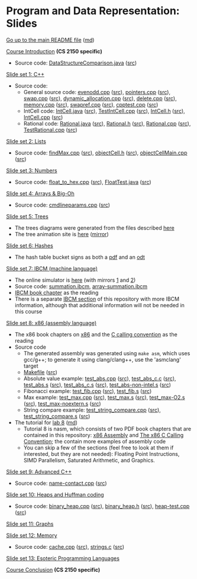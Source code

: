 Program and Data Representation: Slides
=======================================

[Go up to the main README file](../README.html) ([md](../README.md))

[Course Introduction](../cs2150/course-introduction.html#/) **(CS 2150 specific)**

- Source code: [DataStructureComparison.java](../cs2150/code/introduction/DataStructureComparison.java.html) ([src](../cs2150/code/introduction/DataStructureComparison.java))


[Slide set 1: C++](01-cpp.html#/)

- Source code:
    - General source code: [evenodd.cpp](code/01-cpp/evenodd.cpp.html) ([src](code/01-cpp/evenodd.cpp)), [pointers.cpp](code/01-cpp/pointers.cpp.html) ([src](code/01-cpp/pointers.cpp)), [swap.cpp](code/01-cpp/swap.cpp.html) ([src](code/01-cpp/swap.cpp)), [dynamic_allocation.cpp](code/01-cpp/dynamic_allocation.cpp.html) ([src](code/01-cpp/dynamic_allocation.cpp)), [delete.cpp](code/01-cpp/delete.cpp.html) ([src](code/01-cpp/delete.cpp)), [memory.cpp](code/01-cpp/memory.cpp.html) ([src](code/01-cpp/memory.cpp)), [swapref.cpp](code/01-cpp/swapref.cpp.html) ([src](code/01-cpp/swapref.cpp)), [cpptest.cpp](code/01-cpp/cpptest.cpp.html) ([src](code/01-cpp/cpptest.cpp))
    - IntCell code: [IntCell.java](code/01-cpp/IntCell.java.html) ([src](code/01-cpp/IntCell.java)), [TestIntCell.cpp](code/01-cpp/TestIntCell.cpp.html) ([src](code/01-cpp/TestIntCell.cpp)), [IntCell.h](code/01-cpp/IntCell.h.html) ([src](code/01-cpp/IntCell.h)), [IntCell.cpp](code/01-cpp/IntCell.cpp.html) ([src](code/01-cpp/IntCell.cpp))
    - Rational code: [Rational.java](code/01-cpp/Rational.java.html) ([src](code/01-cpp/Rational.java)), [Rational.h](code/01-cpp/Rational.h.html) ([src](code/01-cpp/Rational.h)), [Rational.cpp](code/01-cpp/Rational.cpp.html) ([src](code/01-cpp/Rational.cpp)), [TestRational.cpp](code/01-cpp/TestRational.cpp.html) ([src](code/01-cpp/TestRational.cpp))

[Slide set 2: Lists](02-lists.html#/)

- Source code: [findMax.cpp](code/02-lists/findMax.cpp.html) ([src](code/02-lists/findMax.cpp)), [objectCell.h](code/02-lists/objectCell.h.html) ([src](code/02-lists/objectCell.h)), [objectCellMain.cpp](code/02-lists/objectCellMain.cpp.html) ([src](code/02-lists/objectCellMain.cpp))

[Slide set 3: Numbers](03-numbers.html#/)

- Source code: [float_to_hex.cpp](code/03-numbers/float_to_hex.cpp.html) ([src](code/03-numbers/float_to_hex.cpp)), [FloatTest.java](code/03-numbers/FloatTest.java.html) ([src](code/03-numbers/FloatTest.java))

[Slide set 4: Arrays & Big-Oh](04-arrays-bigoh.html#/)

- Source code: [cmdlineparams.cpp](code/04-arrays-bigoh/cmdlineparams.cpp.html) ([src](code/04-arrays-bigoh/cmdlineparams.cpp))

[Slide set 5: Trees](05-trees.html#/)

- The trees diagrams were generated from the files described [here](graphs/index.html)
- The tree animation site is [here](http://www.qmatica.com/DataStructures/Trees/BST.html) ([mirror](http://webdiis.unizar.es/asignaturas/EDA/AVLTree/avltree.html))

[Slide set 6: Hashes](06-hashes.html#/)

- The hash table bucket signs as both a [pdf](misc/hash-table-buckets.pdf) and an [odt](misc/hash-table-buckets.odt)

[Slide set 7: IBCM (machine language)](07-ibcm.html#/)

- The online simulator is [here](http://www.cs.virginia.edu/~cs216/ibcm/) (with mirrors [1](http://pegasus.cs.virginia.edu/ibcm/) and [2](http://people.virginia.edu/~asb2t/ibcm/))
- Source code: [summation.ibcm](../ibcm/summation.ibcm), [array-summation.ibcm](../ibcm/array-summation.ibcm)
- [IBCM book chapter](../book/ibcm-chapter.pdf) as the reading
- There is a separate [IBCM section](../ibcm/index.html) of this repository with more IBCM information, although that additional information will not be needed in this course

[Slide set 8: x86 (assembly language)](08-x86.html#/)

- The x86 book chapters on [x86](../book/x86-asm-chapter.pdf) and the [C calling convention](../book/x86-ccc-chapter.pdf) as the reading
- Source code
    - The generated assembly was generated using `make asm`, which uses gcc/g++; to generate it using clang/clang++, use the 'asmclang' target
    - [Makefile](code/08-x86/Makefile.html) ([src](code/08-x86/Makefile))
    - Absolute value example: [test_abs.cpp](code/08-x86/test_abs.cpp.html) ([src](code/08-x86/test_abs.cpp)), [test_abs_c.c](code/08-x86/test_abs_c.c.html) ([src](code/08-x86/test_abs_c.c)), [test_abs.s](code/08-x86/test_abs.s.html) ([src](code/08-x86/test_abs.s)), [test_abs_c.s](code/08-x86/test_abs_c.s.html) ([src](code/08-x86/test_abs_c.s)), [test_abs-non-intel.s](code/08-x86/test_abs-non-intel.s.html) ([src](code/08-x86/test_abs-non-intel.s))
    - Fibonacci example: [test_fib.cpp](code/08-x86/test_fib.cpp.html) ([src](code/08-x86/test_fib.cpp)), [test_fib.s](code/08-x86/test_fib.s.html) ([src](code/08-x86/test_fib.s))
    - Max example: [test_max.cpp](code/08-x86/test_max.cpp.html) ([src](code/08-x86/test_max.cpp)), [test_max.s](code/08-x86/test_max.s.html) ([src](code/08-x86/test_max.s)), [test_max-O2.s](code/08-x86/test_max-O2.s.html) ([src](code/08-x86/test_max-O2.s)), [test_max-noextern.s](code/08-x86/test_max-noextern.s.html) ([src](code/08-x86/test_max-noextern.s))
    - String compare example: [test_string_compare.cpp](code/08-x86/test_string_compare.cpp.html) ([src](code/08-x86/test_string_compare.cpp)), [test_string_compare.s](code/08-x86/test_string_compare.s.html) ([src](code/08-x86/test_string_compare.s))
- The tutorial for [lab 8](../labs/lab08/index.html) ([md](../labs/lab08/index.md))
   - Tutorial 8 is nasm, which consists of two PDF book chapters that are contained in this repository: [x86 Assembly](../book/x86-asm-chapter.pdf) and [The x86 C Calling Convention](../book/x86-ccc-chapter.pdf); the contain more examples of assembly code
    - You can skip a few of the sections (feel free to look at them if interested, but they are not needed): Floating Point Instructions, SIMD Parallelism, Saturated Arithmetic, and Graphics.

[Slide set 9: Advanced C++](09-advanced-cpp.html#/)

- Source code: [name-contact.cpp](code/09-advanced-cpp/name-contact.cpp.html) ([src](code/09-advanced-cpp/name-contact.cpp))

[Slide set 10: Heaps and Huffman coding](10-heaps-huffman.html#/)

- Source code: [binary_heap.cpp](code/10-heaps-huffman/binary_heap.cpp.html) ([src](code/10-heaps-huffman/binary_heap.cpp)), [binary_heap.h](code/10-heaps-huffman/binary_heap.h.html) ([src](code/10-heaps-huffman/binary_heap.h)), [heap-test.cpp](code/10-heaps-huffman/heap-test.cpp.html) ([src](code/10-heaps-huffman/heap-test.cpp))

[Slide set 11: Graphs](11-graphs.html#/)

[Slide set 12: Memory](12-memory.html#/)

- Source code: [cache.cpp](code/12-memory/cache.cpp.html) ([src](code/12-memory/cache.cpp)), [strings.c](code/12-memory/strings.c.html) ([src](code/12-memory/strings.c))

[Slide set 13: Esoteric Programming Languages](13-esoteric-pls.html#/)

[Course Conclusion](../cs2150/course-conclusion.html#/) **(CS 2150 specific)**
